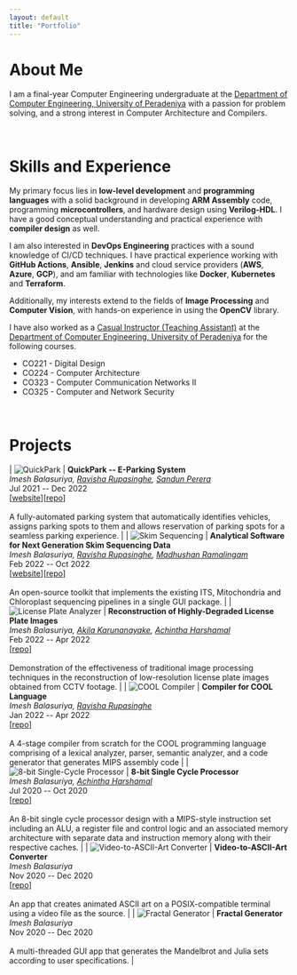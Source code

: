 ```yaml
---
layout: default
title: "Portfolio"
---
```



# About Me<a name="about"></a>

I am a final-year Computer Engineering undergraduate at the [Department of Computer Engineering, University of Peradeniya](http://www.ce.pdn.ac.lk) with a passion for problem solving, and a strong interest in Computer Architecture and Compilers.

<br>

# Skills and Experience<a name="skills"></a>

My primary focus lies in **low-level development** and **programming languages** with a solid background in developing **ARM Assembly** code, programming **microcontrollers**, and hardware design using **Verilog-HDL**. I have a good conceptual understanding and practical experience with **compiler design** as well.

I am also interested in **DevOps Engineering** practices with a sound knowledge of CI/CD techniques. I have practical experience working with **GitHub Actions**, **Ansible**, **Jenkins** and cloud service providers (**AWS**, **Azure**, **GCP**), and am familiar with technologies like **Docker**, **Kubernetes** and **Terraform**.

Additionally, my interests extend to the fields of **Image Processing** and **Computer Vision**, with hands-on experience in using the **OpenCV** library.

I have also worked as a [Casual Instructor (Teaching Assistant)](https://people.ce.pdn.ac.lk/students/e17/018) at the [Department of Computer Engineering, University of Peradeniya](http://www.ce.pdn.ac.lk) for the following courses.
* CO221 - Digital Design
* CO224 - Computer Architecture
* CO323 - Computer Communication Networks II
* CO325 - Computer and Network Security



<br>


# Projects<a name="projects"></a>

| ![QuickPark](assets/img/quickpark.png) | **QuickPark -- E-Parking System**<br>*Imesh Balasuriya, [Ravisha Rupasinghe](https://github.com/RavishaHR), [Sandun Perera](https://github.com/sanduu19)*<br>Jul 2021 -- Dec 2022<br>[[website](https://cepdnaclk.github.io/e17-3yp-E-Parking-System)][[repo](https://github.com/cepdnaclk/e17-3yp-E-Parking-System)]<br><br>A fully-automated parking system that automatically identifies vehicles, assigns parking spots to them and allows reservation of parking spots for a seamless parking experience. |
| ![Skim Sequencing](assets/img/skim.png) | **Analytical Software for Next Generation Skim Sequencing Data**<br>*Imesh Balasuriya, [Ravisha Rupasinghe](https://github.com/RavishaHR), [Madhushan Ramalingam](https://github.com/DrMadhushan)*<br>Feb 2022 -- Oct 2022<br>[[website](https://cepdnaclk.github.io/e17-co328-Skim-Sequencing-Analysis/)][[repo](https://github.com/cepdnaclk/e17-co328-Skim-Sequencing-Analysis)]<br><br>An open-source toolkit that implements the existing ITS, Mitochondria and Chloroplast sequencing pipelines in a single GUI package. |
| ![License Plate Analyzer](assets/img/license.png) | **Reconstruction of Highly-Degraded License Plate Images**<br>*Imesh Balasuriya, [Akila Karunanayake](https://github.com/Akilax0), [Achintha Harshamal](https://github.com/AchinthaHarshamal)*<br>Feb 2022 -- Apr 2022<br>[[repo](https://github.com/ImeshBalasuriya/CO543-SL-Number-Plate-Detection)]<br><br>Demonstration of the effectiveness of traditional image processing techniques in the reconstruction of low-resolution license plate images obtained from CCTV footage. |
| ![COOL Compiler](assets/img/compiler.png) | **Compiler for COOL Language**<br>*Imesh Balasuriya, [Ravisha Rupasinghe](https://github.com/RavishaHR)*<br>Jan 2022 -- Apr 2022<br>[[repo](https://github.com/ImeshBalasuriya/CO521-COOL-Compiler)]<br><br>A 4-stage compiler from scratch for the COOL programming language comprising of a lexical analyzer, parser, semantic analyzer, and a code generator that generates MIPS assembly code |
| ![8-bit Single-Cycle Processor](assets/img/processor.png) | **8-bit Single Cycle Processor**<br>*Imesh Balasuriya, [Achintha Harshamal](https://github.com/AchinthaHarshamal)*<br>Jul 2020 -- Oct 2020<br>[[repo](https://github.com/ImeshBalasuriya/CO224-Single-Cycle-CPU)]<br><br>An 8-bit single cycle processor design with a MIPS-style instruction set including an ALU, a register file and control logic and an associated memory architecture with separate data and instruction memory along with their respective caches. |
| ![Video-to-ASCII-Art Converter](assets/img/ascii.png) | **Video-to-ASCII-Art Converter**<br>*Imesh Balasuriya*<br>Nov 2020 -- Dec 2020<br>[[repo](https://github.com/ImeshBalasuriya/Video-to-ASCII)]<br><br>An app that creates animated ASCII art on a POSIX-compatible terminal using a video file as the source. |
| ![Fractal Generator](assets/img/fractal.png) | **Fractal Generator**<br>*Imesh Balasuriya*<br>Nov 2020 -- Dec 2020<br><br>A multi-threaded GUI app that generates the Mandelbrot and Julia sets according to user specifications. |